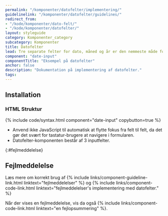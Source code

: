```yaml
---
permalink: "/komponenter/datofelter/implementering/"
guidelinelink: "/komponenter/datofelter/guidelines/"
redirect_from:
- "/kode/komponenter/dato-felt/"
- "/kode/komponenter/datofelter/"
layout: styleguide
category: Komponenter_category
subcategory: Komponenter
title: Datofelter
lead: Tre separate felter for dato, måned og år er den nemmeste måde for brugeren at indskrive en dato.
component: "date-input"
componentTitle: "Eksempel på datofelter"
anchor: false
description: "Dokumentation på implementering af datofelter."
tags:
---
```


## Installation

### HTML Struktur

{% include code/syntax.html component="date-input" copybutton=true %}

- Anvend ikke JavaScript til automatisk at flytte fokus fra felt til felt, da det gør det svært for tastatur-brugere at navigere i formularen.
- Datofelter-komponenten består af 3 inputfelter.

{:#fejlmeddelelse}
## Fejlmeddelelse
Læs mere om korrekt brug af {% include links/component-guideline-link.html linktext="fejlmeddelelser" %} og {% include links/component-code-link.html linktext="fejlmeddelelser's implementering med datofelter." %}

Når der vises en fejlmeddelelse, vis da også {% include links/component-code-link.html linktext="en fejlopsummering" %}.



